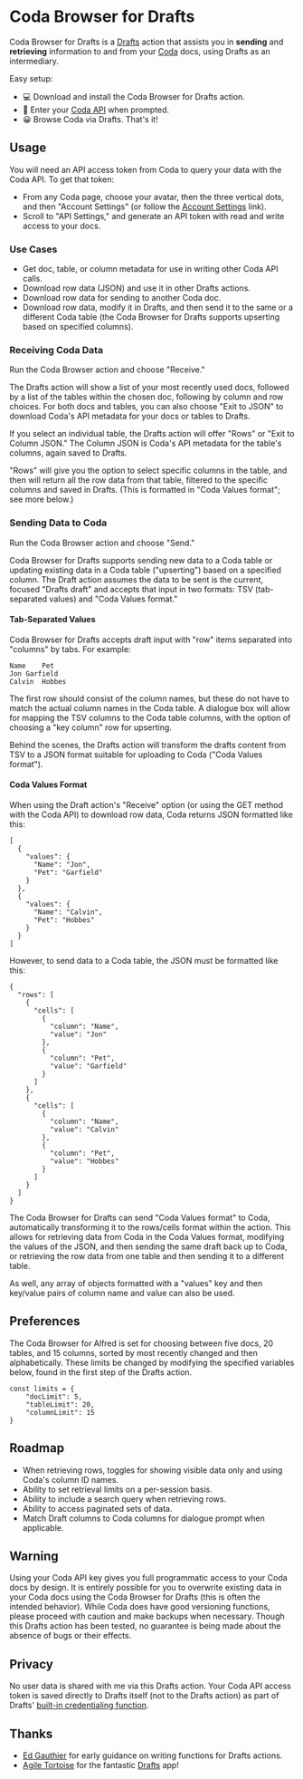 # Coda Browser for Drafts

Coda Browser for Drafts is a [Drafts](https://getdrafts.com) action that assists you in **sending** and **retrieving** information to and from your [Coda](https://coda.io) docs, using Drafts as an intermediary.

Easy setup:

- 💻 Download and install the Coda Browser for Drafts action.
- 🔐 Enter your [Coda API](https://coda.io/account) when prompted.
- 😀 Browse Coda via Drafts. That's it!

## Usage

You will need an API access token from Coda to query your data with the Coda API. To get that token:

- From any Coda page, choose your avatar, then the three vertical dots, and then "Account Settings" (or follow the [Account Settings](https://coda.io/account) link).
- Scroll to "API Settings," and generate an API token with read and write access to your docs.

### Use Cases

- Get doc, table, or column metadata for use in writing other Coda API calls.
- Download row data (JSON) and use it in other Drafts actions.
- Download row data for sending to another Coda doc.
- Download row data, modify it in Drafts, and then send it to the same or a different Coda table (the Coda Browser for Drafts supports upserting based on specified columns).

### Receiving Coda Data

Run the Coda Browser action and choose "Receive."

The Drafts action will show a list of your most recently used docs, followed by a list of the tables within the chosen doc, following by column and row choices. For both docs and tables, you can also choose "Exit to JSON" to download Coda's API metadata for your docs or tables to Drafts.

If you select an individual table, the Drafts action will offer "Rows" or "Exit to Column JSON." The Column JSON is Coda's API metadata for the table's columns, again saved to Drafts. 

"Rows" will give you the option to select specific columns in the table, and then will return all the row data from that table, filtered to the specific columns and saved in Drafts. (This is formatted in "Coda Values format"; see more below.)

### Sending Data to Coda

Run the Coda Browser action and choose "Send."

Coda Browser for Drafts supports sending new data to a Coda table or updating existing data in a Coda table ("upserting") based on a specified column. The Draft action assumes the data to be sent is the current, focused "Drafts draft" and accepts that input in two formats: TSV (tab-separated values) and "Coda Values format."

#### Tab-Separated Values

Coda Browser for Drafts accepts draft input with "row" items separated into "columns" by tabs. For example:

```
Name	Pet
Jon	Garfield
Calvin	Hobbes
```

The first row should consist of the column names, but these do not have to match the actual column names in the Coda table. A dialogue box will allow for mapping the TSV columns to the Coda table columns, with the option of choosing a "key column" row for upserting. 

Behind the scenes, the Drafts action will transform the drafts content from TSV to a JSON format suitable for uploading to Coda ("Coda Values format").

#### Coda Values Format

When using the Draft action's "Receive" option (or using the GET method with the Coda API) to download row data, Coda returns JSON formatted like this:

```
[
  {
    "values": {
      "Name": "Jon",
      "Pet": "Garfield"
    }
  },
  {
    "values": {
      "Name": "Calvin",
      "Pet": "Hobbes"
    }
  }
]
```

However, to send data to a Coda table, the JSON must be formatted like this:

```
{
  "rows": [
    {
      "cells": [
        {
          "column": "Name",
          "value": "Jon"
        },
        {
          "column": "Pet",
          "value": "Garfield"
        }
      ]
    },
    {
      "cells": [
        {
          "column": "Name",
          "value": "Calvin"
        },
        {
          "column": "Pet",
          "value": "Hobbes"
        }
      ]
    }
  ]
}
```

The Coda Browser for Drafts can send "Coda Values format" to Coda, automatically transforming it to the rows/cells format within the action. This allows for retrieving data from Coda in the Coda Values format, modifying the values of the JSON, and then sending the same draft back up to Coda, or retrieving the row data from one table and then sending it to a different table.

As well, any array of objects formatted with a "values" key and then key/value pairs of column name and value can also be used.

## Preferences

The Coda Browser for Alfred is set for choosing between five docs, 20 tables, and 15 columns, sorted by most recently changed and then alphabetically. These limits be changed by modifying the specified variables below, found in the first step of the Drafts action.

```
const limits = {
	"docLimit": 5,
	"tableLimit": 20,
	"columnLimit": 15
}
```
 
## Roadmap

- When retrieving rows, toggles for showing visible data only and using Coda's column ID names.
- Ability to set retrieval limits on a per-session basis.
- Ability to include a search query when retrieving rows.
- Ability to access paginated sets of data.
- Match Draft columns to Coda columns for dialogue prompt when applicable.

## Warning

Using your Coda API key gives you full programmatic access to your Coda docs by design. It is entirely possible for you to overwrite existing data in your Coda docs using the Coda Browser for Drafts (this is often the intended behavior). While Coda does have good versioning functions, please proceed with caution and make backups when necessary. Though this Drafts action has been tested, no guarantee is being made about the absence of bugs or their effects.

## Privacy

No user data is shared with me via this Drafts action. Your Coda API access token is saved directly to Drafts itself (not to the Drafts action) as part of Drafts' [built-in credentialing function](https://docs.getdrafts.com/docs/settings/credentials).

## Thanks

- [Ed Gauthier](https://forums.getdrafts.com/u/edgauthier/summary) for early guidance on writing functions for Drafts actions.
- [Agile Tortoise](https://getdrafts.com) for the fantastic [Drafts](https://getdrafts.com) app!
